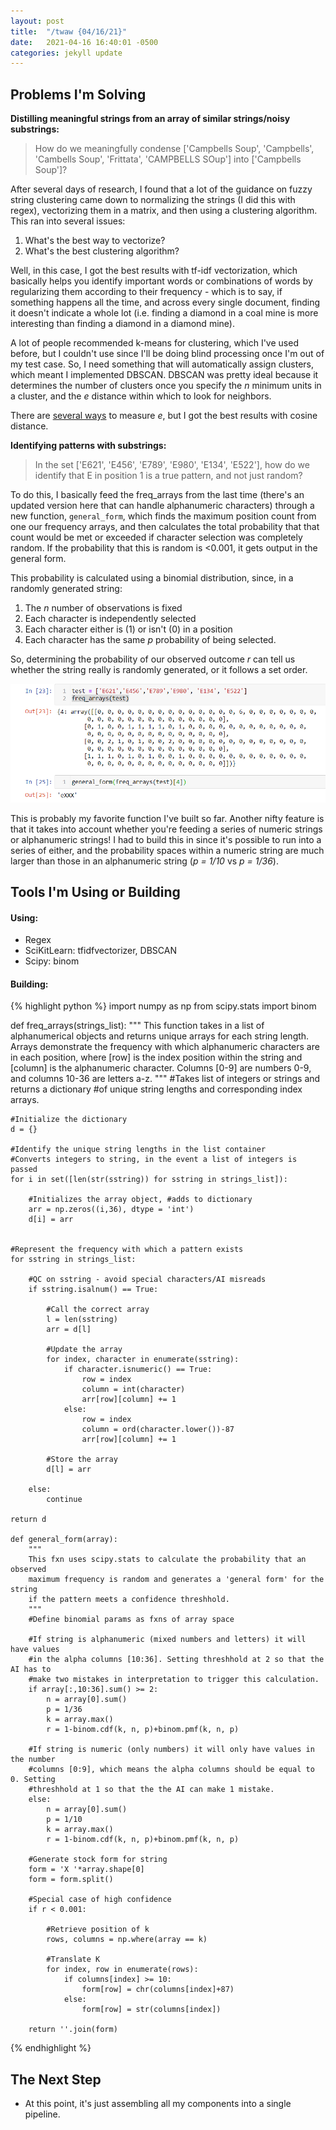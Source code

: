 ```yaml
---
layout: post
title:  "/twaw {04/16/21}"
date:   2021-04-16 16:40:01 -0500
categories: jekyll update
---
```

## Problems I'm Solving
**Distilling meaningful strings from an array of similar strings/noisy substrings:**

>How do we meaningfully condense ['Campbells Soup', 'Campbells', 'Cambells Soup', 'Frittata', 'CAMPBELLS SOup'] into ['Campbells Soup']?

After several days of research, I found that a lot of the guidance on fuzzy string clustering came down to normalizing the strings (I did this with regex), vectorizing them in a matrix, and then using a clustering algorithm. This ran into several issues:

1. What's the best way to vectorize?
2. What's the best clustering algorithm?

Well, in this case, I got the best results with tf-idf vectorization, which basically helps you identify important words or combinations of words by regularizing them according to their frequency - which is to say, if something happens all the time, and across every single document, finding it doesn't indicate a whole lot (i.e. finding a diamond in a coal mine is more interesting than finding a diamond in a diamond mine).

A lot of people recommended k-means for clustering, which I've used before, but I couldn't use since I'll be doing blind processing once I'm out of my test case. So, I need something that will automatically assign clusters, which meant I implemented DBSCAN. DBSCAN was pretty ideal because it determines the number of clusters once you specify the *n* minimum units in a cluster, and the *e* distance within which to look for neighbors.

There are [several ways](https://scikit-learn.org/stable/modules/generated/sklearn.metrics.pairwise_distances.html#sklearn.metrics.pairwise_distances) to measure *e*, but I got the best results with cosine distance.

**Identifying patterns with substrings:**

>In the set ['E621', 'E456', 'E789', 'E980', 'E134', 'E522'], how do we identify that E in position 1 is a true pattern, and not just random?

To do this, I basically feed the freq_arrays from the last time (there's an updated version here that can handle alphanumeric characters) through a new function, `general_form`, which finds the maximum
position count from one our frequency arrays, and then calculates the total probability that that count would be met or exceeded if character selection was completely random. If the probability that this is random is <0.001, it gets output in the general form.

This probability is calculated using a binomial distribution, since, in a randomly generated string:

1. The *n* number of observations is fixed
2. Each character is independently selected
3. Each character either is (1) or isn't (0) in a position
4. Each character has the same *p* probability of being selected.

So, determining the probability of our observed outcome *r* can tell us whether the string really is randomly generated, or it follows a set order.

![Result](\images\41621_generalform.PNG)

This is probably my favorite function I've built so far. Another nifty feature is that it takes into account whether you're feeding a series of numeric strings or alphanumeric strings! I had to build this in since it's possible to run into a series of either, and the probability spaces within a numeric string are much larger than those in an alphanumeric string (*p = 1/10* vs *p = 1/36*).

## Tools I'm Using or Building
#### Using:
* Regex
* SciKitLearn:  tfidfvectorizer, DBSCAN
* Scipy:  binom

#### Building:
{% highlight python %}
import numpy as np
from scipy.stats import binom

def freq_arrays(strings_list):
    """
    This function takes in a list of alphanumerical objects and returns unique arrays for
    each string length. Arrays demonstrate the frequency with which alphanumeric characters
    are in each position, where [row] is the index position within the string and [column]
    is the alphanumeric character. Columns [0-9] are numbers 0-9, and columns 10-36 are
    letters a-z.
    """
    #Takes list of integers or strings and returns a dictionary
    #of unique string lengths and corresponding index arrays.

    #Initialize the dictionary
    d = {}

    #Identify the unique string lengths in the list container
    #Converts integers to string, in the event a list of integers is passed
    for i in set([len(str(sstring)) for sstring in strings_list]):

        #Initializes the array object, #adds to dictionary
        arr = np.zeros((i,36), dtype = 'int')
        d[i] = arr


    #Represent the frequency with which a pattern exists
    for sstring in strings_list:

        #QC on sstring - avoid special characters/AI misreads
        if sstring.isalnum() == True:

            #Call the correct array
            l = len(sstring)
            arr = d[l]

            #Update the array
            for index, character in enumerate(sstring):
                if character.isnumeric() == True:
                    row = index
                    column = int(character)
                    arr[row][column] += 1
                else:
                    row = index
                    column = ord(character.lower())-87
                    arr[row][column] += 1

            #Store the array
            d[l] = arr

        else:
            continue

    return d

    def general_form(array):
        """
        This fxn uses scipy.stats to calculate the probability that an observed
        maximum frequency is random and generates a 'general form' for the string
        if the pattern meets a confidence threshhold.
        """
        #Define binomial params as fxns of array space

        #If string is alphanumeric (mixed numbers and letters) it will have values
        #in the alpha columns [10:36]. Setting threshhold at 2 so that the AI has to
        #make two mistakes in interpretation to trigger this calculation.
        if array[:,10:36].sum() >= 2:
            n = array[0].sum()
            p = 1/36
            k = array.max()
            r = 1-binom.cdf(k, n, p)+binom.pmf(k, n, p)

        #If string is numeric (only numbers) it will only have values in the number
        #columns [0:9], which means the alpha columns should be equal to 0. Setting
        #threshhold at 1 so that the the AI can make 1 mistake.
        else:
            n = array[0].sum()
            p = 1/10
            k = array.max()
            r = 1-binom.cdf(k, n, p)+binom.pmf(k, n, p)

        #Generate stock form for string
        form = 'X '*array.shape[0]
        form = form.split()

        #Special case of high confidence
        if r < 0.001:

            #Retrieve position of k
            rows, columns = np.where(array == k)

            #Translate K
            for index, row in enumerate(rows):
                if columns[index] >= 10:
                    form[row] = chr(columns[index]+87)
                else:
                    form[row] = str(columns[index])

        return ''.join(form)
{% endhighlight %}

## The Next Step
* At this point, it's just assembling all my components into a single pipeline.
